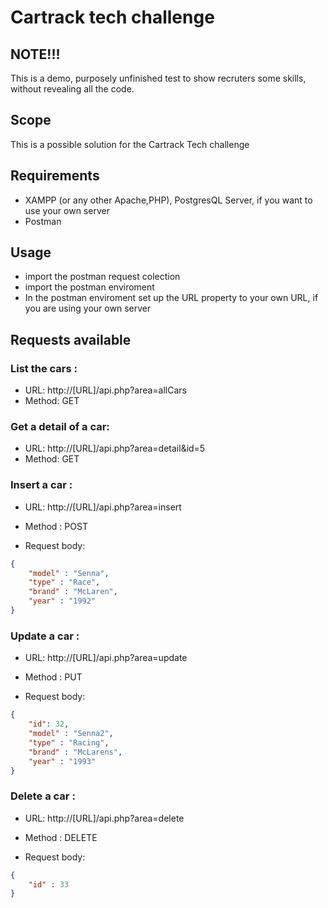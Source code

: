 # Cartrack tech challenge

## NOTE!!!
This is a demo, purposely unfinished test to show recruters some skills, without revealing all the code. 

## Scope
This is a possible solution for the Cartrack Tech challenge

## Requirements
- XAMPP (or any other Apache,PHP), PostgresQL Server, if you want to use your own server
- Postman

## Usage
- import the postman request colection
- import the postman enviroment
- In the postman enviroment set up the URL property to your own URL, if you are using your own server

## Requests available

### List the cars :
  - URL: http://[URL]/api.php?area=allCars
  - Method: GET

### Get a detail of a car:
  - URL: http://[URL]/api.php?area=detail&id=5 
  - Method: GET

### Insert a car : 
  - URL: http://[URL]/api.php?area=insert
  - Method : POST
  
  - Request body:

```json
{
    "model" : "Senna",
    "type" : "Race",
    "brand" : "McLaren",
    "year" : "1992"
}
```

### Update a car : 
  - URL: http://[URL]/api.php?area=update
  - Method : PUT
  
  - Request body:

```json
{
    "id": 32,
    "model" : "Senna2",
    "type" : "Racing",
    "brand" : "McLarens",
    "year" : "1993"
}

```

### Delete a car : 
  - URL: http://[URL]/api.php?area=delete
  - Method : DELETE
  
  - Request body:

```json
{
    "id" : 33
}

```
